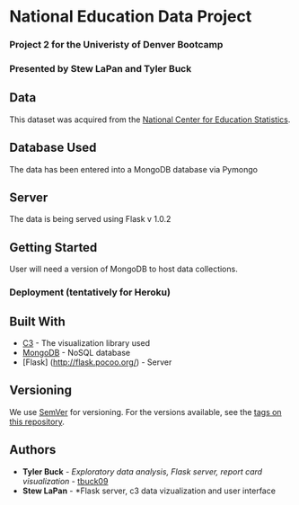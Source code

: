 # National Education Data Project
### Project 2 for the Univeristy of Denver Bootcamp
### Presented by Stew LaPan and Tyler Buck

## Data
This dataset was acquired from the [National Center for Education Statistics](https://nces.ed.gov/nationsreportcard/about/).

## Database Used
The data has been entered into a MongoDB database via Pymongo 

## Server
The data is being served using Flask v 1.0.2


## Getting Started

User will need a version of MongoDB to host data collections.

### Deployment (tentatively for Heroku)

## Built With

* [C3](https://github.com/c3js/c3/releases/tag/v0.7.2) - The visualization library used
* [MongoDB](https://www.mongodb.com/download-center/community) - NoSQL database
* [Flask] (http://flask.pocoo.org/) - Server

## Versioning

We use [SemVer](http://semver.org/) for versioning. For the versions available, see the [tags on this repository](https://github.com/your/project/tags). 

## Authors

* **Tyler Buck** - *Exploratory data analysis, Flask server, report card visualization* - [tbuck09](https://github.com/tbuck09)
* **Stew LaPan** - *Flask server, c3 data vizualization and user interface

